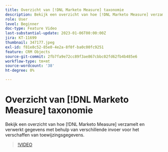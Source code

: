 ```yaml
---
title: Overzicht van [!DNL Marketo Measure] taxonomie
description: Bekijk een overzicht van hoe [!DNL Marketo Measure] verzamelt en verwerkt gegevens met behulp van verschillende invoer voor het verschaffen van toewijzingsgegevens.
role: User
level: Beginner
doc-type: Feature Video
last-substantial-update: 2023-01-06T00:00:00Z
jira: KT-11699
thumbnail: 347177.jpeg
exl-id: f81e8c52-85e0-4e2a-8f0f-ba0c00fc9251
feature: CRM Objects
source-git-commit: 2fb7fa9e72cc89f3ae867cbbc02fd62fb4b485e6
workflow-type: tm+mt
source-wordcount: '38'
ht-degree: 0%

---
```


# Overzicht van [!DNL Marketo Measure] taxonomie

Bekijk een overzicht van hoe [!DNL Marketo Measure] verzamelt en verwerkt gegevens met behulp van verschillende invoer voor het verschaffen van toewijzingsgegevens.

>[!VIDEO](https://video.tv.adobe.com/v/347177/?quality=12&learn=on)
